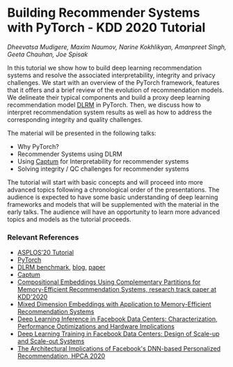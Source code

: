 Building Recommender Systems with PyTorch - KDD 2020 Tutorial
========================================================================
*Dheevatsa Mudigere, Maxim Naumov, Narine Kokhlikyan, Amanpreet Singh, Geeta Chauhan, Joe Spisak*

In this tutorial we show how to build deep learning recommendation systems and resolve the associated interpretability, integrity and privacy challenges. We start with an overview of the PyTorch framework, features that it offers and a brief review of the evolution of recommendation models. We delineate their typical components and build a proxy deep learning recommendation model [DLRM](https://github.com/facebookresearch/dlrm) in PyTorch. Then, we discuss how to interpret recommendation system results as well as how to address the corresponding integrity and quality challenges.

The material will be presented in the following talks:
  - Why PyTorch?
  - Recommender Systems using DLRM
  - Using [Captum](https://captum.ai/) for Interpretability for recommender systems
  - Solving integrity / QC challenges for recommender systems

The tutorial will start with basic concepts and will proceed into more advanced topics following a chronological order of the presentations. The audience is expected to have some basic understanding of deep learning frameworks and models that will be supplemented with the material in the early talks. The audience will have an opportunity to learn more advanced topics and models as the tutorial proceeds.


### Relevant References

- [ASPLOS’20 Tutorial](https://personal-tutorial.com/personal-at-asplos-2020/)
- [PyTorch](https://pytorch.org/)
- [DLRM benchmark](https://github.com/facebookresearch/dlrm), [blog](https://ai.facebook.com/blog/dlrm-an-advanced-open-source-deep-learning-recommendation-model/), [paper](https://arxiv.org/abs/1906.00091)
- [Captum](https://captum.ai/)
- [Compositional Embeddings Using Complementary Partitions for Memory-Efficient Recommendation Systems, research track paper at KDD'2020](https://arxiv.org/abs/1909.02107)
- [Mixed Dimension Embeddings with Application to Memory-Efficient Recommendation Systems](https://arxiv.org/abs/1909.11810)
- [Deep Learning Inference in Facebook Data Centers: Characterization, Performance Optimizations and Hardware Implications](https://arxiv.org/abs/1811.09886)
- [Deep Learning Training in Facebook Data Centers: Design of Scale-up and Scale-out Systems](https://arxiv.org/abs/2003.09518)
- [The Architectural Implications of Facebook's DNN-based Personalized Recommendation, HPCA 2020](https://paperswithcode.com/paper/the-architectural-implications-of-facebooks)
